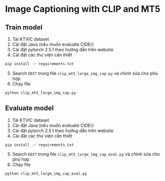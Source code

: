 # Image Captioning with CLIP and MT5

## Train model
1. Tải KTVIC dataset
2. Cài đặt Java (nếu muốn evaluate CIDEr)
3. Cài đặt pytorch 2.5.1 theo hướng dẫn trên website
4. Cài đặt các thư viện cần thiết
```bash
pip install -r requirements.txt
```
5. Search `EDIT` trong file `clip_mt5_large_img_cap.py` và chỉnh sửa cho phù hợp
6. Chạy file
```bash
python clip_mt5_large_img_cap.py
```

## Evaluate model
1. Tải KTVIC dataset
2. Cài đặt Java (nếu muốn evaluate CIDEr)
3. Cài đặt pytorch 2.5.1 theo hướng dẫn trên website
4. Cài đặt các thư viện cần thiết
```bash
pip install -r requirements.txt
```
5. Search `EDIT` trong file `clip_mt5_large_img_cap_eval.py` và chỉnh sửa cho phù hợp
6. Chạy file
```bash
python clip_mt5_large_img_cap_eval.py
```
